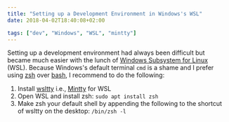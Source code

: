 ```yaml
---
title: "Setting up a Development Environment in Windows's WSL"
date: 2018-04-02T18:40:08+02:00

tags: ["dev", "Windows", "WSL", "mintty"]
---
```


Setting up a development environment had always been difficult but became much
easier with the lunch of [Windows Subsystem for
Linux](http://wsl-guide.org/en/latest/background.html) (WSL). Because Windows's
default terminal `cmd` is a shame and I prefer using [zsh](https://www.zsh.org)
over [bash](https://www.gnu.org/software/bash/), I recommend to do the following:

<!-- more -->

1. Install [wsltty](https://github.com/mintty/wsltty) i.e.,
   [Mintty](https://mintty.github.io/) for WSL
2. Open WSL and install zsh: `sudo apt install zsh`
3. Make zsh your default shell by appending the following to the shortcut of
   wsltty on the desktop: `/bin/zsh -l`
